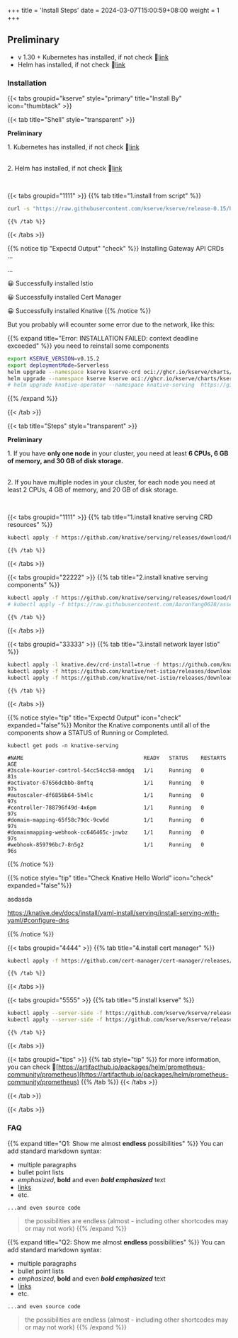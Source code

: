 +++
title = 'Install Steps'
date = 2024-03-07T15:00:59+08:00
weight = 1
+++

## Preliminary
- v 1.30 + Kubernetes has installed, if not check 🔗[link](kubernetes/command/install/index.html)
- Helm has installed, if not check 🔗[link](kubernetes/command/install/index.html)


### Installation

{{< tabs groupid="kserve" style="primary" title="Install By" icon="thumbtack" >}}

{{< tab title="Shell" style="transparent" >}}
  <p> <b>Preliminary </b></p>
  1. Kubernetes has installed, if not check 🔗<a href="/docs/argo/argo-cd/install_argocd/index.html" target="_blank">link</a> </p></br>
  2. Helm has installed, if not check 🔗<a href="/docs/argo/argo-cd/install_argocd/index.html" target="_blank">link</a> </p></br>

  {{< tabs groupid="1111" >}}
    {{% tab title="1.install from script" %}}
  ```bash
  curl -s "https://raw.githubusercontent.com/kserve/kserve/release-0.15/hack/quick_install.sh" | bash
  ```
    {{% /tab %}}
  {{< /tabs >}}

  {{% notice tip "Expectd Output" "check" %}}
  Installing Gateway API CRDs ...

  ...

  😀 Successfully installed Istio

  😀 Successfully installed Cert Manager

  😀 Successfully installed Knative
  {{% /notice %}}

  But you probably will ecounter some error due to the network, like this:

  {{% expand title="Error: INSTALLATION FAILED: context deadline exceeded" %}}
  you need to reinstall some components
  ```bash
  export KSERVE_VERSION=v0.15.2
  export deploymentMode=Serverless
  helm upgrade --namespace kserve kserve-crd oci://ghcr.io/kserve/charts/kserve-crd --version $KSERVE_VERSION
  helm upgrade --namespace kserve kserve oci://ghcr.io/kserve/charts/kserve --version $KSERVE_VERSION --set-string kserve.controller.deploymentMode="$deploymentMode"
  # helm upgrade knative-operator --namespace knative-serving  https://github.com/knative/operator/releases/download/knative-v1.15.7/knative-operator-v1.15.7.tgz
  ```
  {{% /expand %}}

{{< /tab >}}


{{< tab title="Steps" style="transparent" >}}
  <p> <b>Preliminary </b></p>
  1. If you have <b>only one node</b> in your cluster, you need at least <b>6 CPUs, 6 GB of memory, and 30 GB of disk storage.</b> </p></br>
  2. If you have multiple nodes in your cluster, for each node you need at least 2 CPUs, 4 GB of memory, and 20 GB of disk storage. </p></br>


  {{< tabs groupid="1111" >}}
    {{% tab title="1.install knative serving CRD resources" %}}
  ```bash
  kubectl apply -f https://github.com/knative/serving/releases/download/knative-v1.18.0/serving-crds.yaml
  ```
    {{% /tab %}}
  {{< /tabs >}}

  {{< tabs groupid="22222" >}}
    {{% tab title="2.install knative serving components" %}}
  ```bash
  kubectl apply -f https://github.com/knative/serving/releases/download/knative-v1.18.0/serving-core.yaml
  # kubectl apply -f https://raw.githubusercontent.com/AaronYang0628/assets/refs/heads/main/knative/serving/release/download/knative-v1.18.0/serving-core.yaml
  ```
    {{% /tab %}}
  {{< /tabs >}}

  {{< tabs groupid="33333" >}}
    {{% tab title="3.install network layer Istio" %}}
  ```bash
  kubectl apply -l knative.dev/crd-install=true -f https://github.com/knative/net-istio/releases/download/knative-v1.18.0/istio.yaml
  kubectl apply -f https://github.com/knative/net-istio/releases/download/knative-v1.18.0/istio.yaml
  kubectl apply -f https://github.com/knative/net-istio/releases/download/knative-v1.18.0/net-istio.yaml
  ```
    {{% /tab %}}
  {{< /tabs >}}

  {{% notice style="tip" title="Expectd Output" icon="check" expanded="false"%}}
  Monitor the Knative components until all of the components show a STATUS of Running or Completed.

  ```plaintext
  kubectl get pods -n knative-serving

  #NAME                                      READY   STATUS    RESTARTS   AGE
  #3scale-kourier-control-54cc54cc58-mmdgq   1/1     Running   0          81s
  #activator-67656dcbbb-8mftq                1/1     Running   0          97s
  #autoscaler-df6856b64-5h4lc                1/1     Running   0          97s
  #controller-788796f49d-4x6pm               1/1     Running   0          97s
  #domain-mapping-65f58c79dc-9cw6d           1/1     Running   0          97s
  #domainmapping-webhook-cc646465c-jnwbz     1/1     Running   0          97s
  #webhook-859796bc7-8n5g2                   1/1     Running   0          96s
  ```

  {{% /notice %}}

  {{% notice style="tip" title="Check Knative Hello World" icon="check" expanded="false"%}}

  asdasda

  https://knative.dev/docs/install/yaml-install/serving/install-serving-with-yaml/#configure-dns

  {{% /notice %}}

  {{< tabs groupid="4444" >}}
    {{% tab title="4.install cert manager" %}}
  ```bash
  kubectl apply -f https://github.com/cert-manager/cert-manager/releases/download/v1.17.2/cert-manager.yaml
  ```
    {{% /tab %}}
  {{< /tabs >}}

  {{< tabs groupid="5555" >}}
    {{% tab title="5.install kserve" %}}
  ```bash
  kubectl apply --server-side -f https://github.com/kserve/kserve/releases/download/v0.15.0/kserve.yaml
  kubectl apply --server-side -f https://github.com/kserve/kserve/releases/download/v0.15.0/kserve-cluster-resources.yaml
  ```
    {{% /tab %}}
  {{< /tabs >}}
  

  {{< tabs groupid="tips" >}}
    {{% tab style="tip" %}}
  for more information, you can check 🔗[https://artifacthub.io/packages/helm/prometheus-community/prometheus](https://artifacthub.io/packages/helm/prometheus-community/prometheus)
    {{% /tab %}}
  {{< /tabs >}}

{{< /tab >}}

{{< /tabs >}}



### FAQ

{{% expand title="Q1: Show me almost **endless** possibilities" %}}
You can add standard markdown syntax:

- multiple paragraphs
- bullet point lists
- _emphasized_, **bold** and even **_bold emphasized_** text
- [links](https://example.com)
- etc.

```plaintext
...and even source code
```

> the possibilities are endless (almost - including other shortcodes may or may not work)
{{% /expand %}}


{{% expand title="Q2: Show me almost **endless** possibilities" %}}
You can add standard markdown syntax:

- multiple paragraphs
- bullet point lists
- _emphasized_, **bold** and even **_bold emphasized_** text
- [links](https://example.com)
- etc.

```plaintext
...and even source code
```

> the possibilities are endless (almost - including other shortcodes may or may not work)
{{% /expand %}}